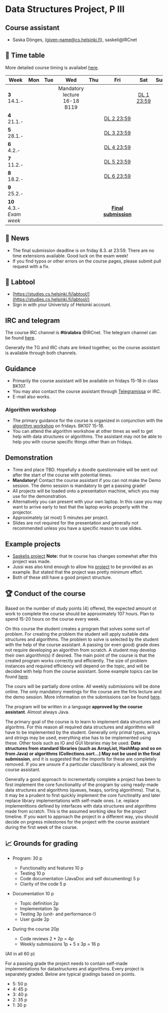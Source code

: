 # Data Structures Project, P III

## Course assistant

* Saska Dönges, (given-name@cs.helsinki.fi), saskeli@IRCnet

## :calendar: Time table

More detailed course timing is availabel [here](aikataulu.md).

|  Week | Mon | Tue | Wed | Thu | Fri | Sat | Sun |
|---------------------------|:--:|:--:|:----------------------------:|:--:|:----------------------:|:--:|:----------:|
| **3** 14.1.- |  |  |  Mandatory lecture 16-18 B119 |  |  | [DL 1 23:59](aikataulu.md#week-1) |  |
| **4** 21.1.- |  |  | |  |  [DL 2 23:59](aikataulu.md#week-2) |  |  |
| **5** 28.1.- |  |  |  |  |  [DL 3 23:59](aikataulu.md#week-3) |  |  |
| **6** 4.2.- |  |  |  |  | [DL 4 23:59](aikataulu.md#week-4) |  |  |
| **7** 11.2.- |  |  |  |  |  [DL 5 23:59](aikataulu.md#week-5) |  |  |
| **8** 18.2.- |  |  |  |  | [DL 6 23:59](aikataulu.md#week-6) |  |  |
| **9** 25.2.- |  |  |  |  |  |  |  |
| **10** 4.3.-  _Exam week_ |  |  |  |  |  **[Final submission](https://github.com/TiraLabra/2019_3/blob/master/pages/aikataulu.md#final-deadline-exam-week-friday-83-2359)** |  |  |



## :mega: News
 * The final submission deadline is on friday 8.3. at 23:59. There are no time extensions available. Good luck on the exam week!
 * If you find typos or other errors on the course pages, please submit pull request with a fix.

## :notebook: Labtool

 * [https://studies.cs.helsinki.fi/labtool/](https://studies.cs.helsinki.fi/labtool/)
 * Sign in with your Univeristy of Helsinki account.

## IRC and telegram
The course IRC channel is **#tiralabra** @IRCnet.
The telegram channel can be found [here](https://t.me/tkttiralabra).

Generally the TG and IRC chats are linked together, so the course assistant is available through both channels.

## Guidance

* Primarily the course assistant will be available on fridays 15-18 in class BK107.
* You may also contact the course assistant through [Telegramissa](https://t.me/tkttiralabra) or IRC.
* E-mail also works.

### Algorithm workshop

* The primary guidance for the course is organized in conjunction with the [algorithm workshop](https://courses.helsinki.fi/en/tkt20000/126082463) on fridays. BK107 15-18.
* You can attend the algorithm workshow at other times as well to get help with data structures or algorithms. The assistant may not be able to help you with course specific things other than on fridays.

## Demonstration

* Time and place TBD. Hopefully a doodle questionnaire will be sent out after the start of the course with potential times.
* **Mandatory!** Contact the course assistant if you can not make the Demo session. The demo session is mandatory to get a passing grade!
* All projects will be loaded onto a presentation machine, which you may use for the demonstration.
* Alternatively you can present with your own laptop. In this case you may want to arrive early to test that the laptop works properly with the projector.
* Approximately (at most) 5 minutes per project.
* Slides are not required for the presentation and generally not recommended unless you have a specific reason to use slides.

## Example projects

* [Saskelis project](https://github.com/saskeli/NonogramSolver_TiRa) **Note:** that te course has changes somewhat after this project was made.
* Jussi was also kind enough to allow his [project](https://github.com/yussiv/Compress) to be provided as an example. But stated that the project was pretty minimum effort.
* Both of these still have a good project structure.

## :trophy: Conduct of the course
Based on the number of study points (4) offered, the expected amount ot work to complete the course should be approximately 107 hours. Plan to spend 15-20 hours on the course every week.

On this course the student creates a program that solves some sort of problem. For creating the problem the student will apply suitable data structures and algorithms. The problem to solve is selected by the student with the help of the course assistant. A passing (or even good) grade does not require developing an algorithm from scratch. A student may develop their own algorithm(s) if desired. The main point of the course is that the created program works correctly and efficiently. The size of problem instances and required efficiency will depend on the topic, and will be decided with help from the course assistant. Some example topics can be found [here](aiheet.md).

The cours will be partially done online. All weekly submissions will be done online. The only mandatory meetings for the course are the firts lecture and the demo session. More information on the submissions can be found [here](palautukset.md).

The program will be written in a language **approved by the course assistant**. Almost always Java.

The primary goal of the course is to learn to implement data structures and algoritms. For this reason all required data structures and algorithms will have to be implemented by the student. Generally only primal types, arrays and strings may be used, everything else has to be implemented using these. Other tools such as IO and GUI libraries may be used. **Data structures from standard libraries (such as ArrayList, HashMap and so on from Java) or algorithms (Collections.sort...) May not be used in the final submission**, and it is suggested that the imports for these are completely removed. If you are unsure if a particular class/library is allowed, ask the course assistant.

Generally a good approach to incrementally complete a project has been to first implement the core functionality of the program by using ready-made data structures and algorithms (queues, heaps, sorting algorithms). That is, it may be a prudent to first quickly implement the core functinality and later replace library implementations with self-made ones. I.e. replace implementtions defined by interfaces with data structures and algorithms made from scratch. This is the assumed working idea for the project timeline. If you want to approach the project in a different way, you should decide on prgress milestones for the project with the course assistant during the first week of the course.

## :chart_with_upwards_trend: Grounds for grading
* Program: 30 p
   * Functionality and features 10 p
   * Testing 10 p
   * Code documentation (JavaDoc and self documenting) 5 p
   * Clarity of the code 5 p

* Documentation 10 p
   * Topic definition 2p
   * Implementation 3p
   * Testing 3p (unit- and performance-!)
   * User guide 2p

* During the course 20p
    * Code reviews 2 * 2p = 4p
    * Weekly submissions 1p +  5 x 3p = 16 p

(All in all 60 p)

For a passing grade the project needs to contain self-made implementations for datastructures and algorithms. Every project is separately graded. Below are typical gradings based on points.

* 5: 50 p
* 4: 45 p
* 3: 40 p
* 2: 35 p
* 1: 30 p
